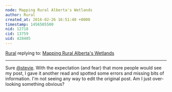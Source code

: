 ```yaml
---
node: Mapping Rural Alberta's Wetlands
author: Rural
created_at: 2016-02-26 16:51:40 +0000
timestamp: 1456505500
nid: 12718
cid: 13759
uid: 428405
---
```




[Rural](../profile/Rural) replying to: [Mapping Rural Alberta's Wetlands](../notes/Rural/02-22-2016/mapping-rural-alberta-s-wetlands)

----
Sure [@stevie](/profile/stevie). With the expectation (and fear) that more people would see my post, I gave it another read and spotted some errors and missing bits of information. I'm not seeing any way to edit the original post. Am I just over-looking something obvious?